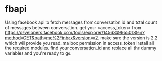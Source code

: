 # fbapi
Using facebook api to fetch messages from conversation id and total count of messages between conversation.
get your <access_token> from https://developers.facebook.com/tools/explorer/145634995501895/?method=GET&path=me%2Finbox&version=v2.
make sure the version is 2.2 which will provide you read_mailbox permission in access_token
Install all the required modules.
find your conversation_id and replace all the dummy variables and you're ready to go.

